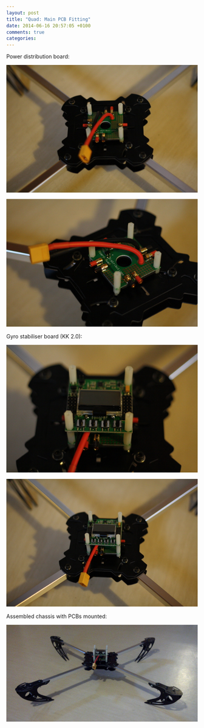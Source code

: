 ```yaml
---
layout: post
title: "Quad: Main PCB Fitting"
date: 2014-06-16 20:57:05 +0100
comments: true
categories: 
---
```


Power distribution board:

![](/quadcopter/15.jpg)

![](/quadcopter/16.jpg)

Gyro stabiliser board (KK 2.0):

![](/quadcopter/17.jpg)

![](/quadcopter/18.jpg)

Assembled chassis with PCBs mounted:

![](/quadcopter/19.jpg)
